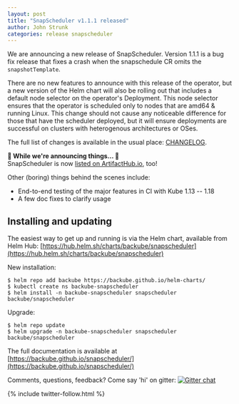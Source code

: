 ```yaml
---
layout: post
title: "SnapScheduler v1.1.1 released"
author: John Strunk
categories: release snapscheduler
---
```


We are announcing a new release of SnapScheduler. Version 1.1.1 is a bug fix
release that fixes a crash when the snapschedule CR omits the
`snapshotTemplate`.

There are no new features to announce with this release of the operator, but a
new version of the Helm chart will also be rolling out that includes a default
node selector on the operator's Deployment. This node selector ensures that the
operator is scheduled only to nodes that are amd64 & running Linux. This change
should not cause any noticeable difference for those that have the scheduler
deployed, but it will ensure deployments are successful on clusters with
heterogenous architectures or OSes.

The full list of changes is available in the usual place:
[CHANGELOG](https://github.com/backube/snapscheduler/blob/master/CHANGELOG.md).

**:trumpet: While we're announcing things... :trumpet:**  
SnapScheduler is now [listed on
ArtifactHub.io](https://artifacthub.io/package/chart/backube-helm-charts/snapscheduler),
too!

Other (boring) things behind the scenes include:

- End-to-end testing of the major features in CI with Kube 1.13 -- 1.18
- A few doc fixes to clarify usage

## Installing and updating

The easiest way to get up and running is via the Helm chart, available from Helm
Hub:
[https://hub.helm.sh/charts/backube/snapscheduler](https://hub.helm.sh/charts/backube/snapscheduler)

New installation:

```console
$ helm repo add backube https://backube.github.io/helm-charts/
$ kubectl create ns backube-snapscheduler
$ helm install -n backube-snapscheduler snapscheduler backube/snapscheduler
```

Upgrade:

```console
$ helm repo update
$ helm upgrade -n backube-snapscheduler snapscheduler backube/snapscheduler
```

The full documentation is available at
[https://backube.github.io/snapscheduler/](https://backube.github.io/snapscheduler/)

Comments, questions, feedback? Come say 'hi' on gitter: [![Gitter
chat](https://badges.gitter.im/backube/snapscheduler.png)](https://gitter.im/backube/snapscheduler)

{% include twitter-follow.html %}
